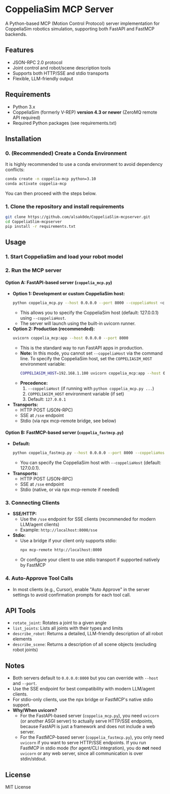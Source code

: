 # CoppeliaSim MCP Server

A Python-based MCP (Motion Control Protocol) server implementation for CoppeliaSim robotics simulation, supporting both FastAPI and FastMCP backends.

## Features
- JSON-RPC 2.0 protocol
- Joint control and robot/scene description tools
- Supports both HTTP/SSE and stdio transports
- Flexible, LLM-friendly output

## Requirements
- Python 3.x
- CoppeliaSim (formerly V-REP) **version 4.3 or newer** (ZeroMQ remote API required)
- Required Python packages (see requirements.txt)

## Installation

### 0. (Recommended) Create a Conda Environment

It is highly recommended to use a conda environment to avoid dependency conflicts:

```bash
conda create -n coppelia-mcp python=3.10
conda activate coppelia-mcp
```

You can then proceed with the steps below.

### 1. Clone the repository and install requirements

```bash
git clone https://github.com/alsak0de/CoppeliaSlim-mcpserver.git
cd CoppeliaSlim-mcpserver
pip install -r requirements.txt
```

## Usage

### 1. Start CoppeliaSim and load your robot model

### 2. Run the MCP server

#### Option A: FastAPI-based server (`coppelia_mcp.py`)
- **Option 1: Development or custom CoppeliaSim host:**
  ```bash
  python coppelia_mcp.py --host 0.0.0.0 --port 8000 --coppeliaHost <coppelia_host>
  ```
  - This allows you to specify the CoppeliaSim host (default: 127.0.0.1) using `--coppeliaHost`.
  - The server will launch using the built-in uvicorn runner.
- **Option 2: Production (recommended):**
  ```bash
  uvicorn coppelia_mcp:app --host 0.0.0.0 --port 8000
  ```
  - This is the standard way to run FastAPI apps in production.
  - **Note:** In this mode, you cannot set `--coppeliaHost` via the command line. To specify the CoppeliaSim host, set the `COPPELIASIM_HOST` environment variable:
    ```bash
    COPPELIASIM_HOST=192.168.1.100 uvicorn coppelia_mcp:app --host 0.0.0.0 --port 8000
    ```
  - **Precedence:**
    1. `--coppeliaHost` (if running with `python coppelia_mcp.py ...`)
    2. `COPPELIASIM_HOST` environment variable (if set)
    3. Default: `127.0.0.1`
- **Transports:**
  - HTTP POST (JSON-RPC)
  - SSE at `/sse` endpoint
  - Stdio (via npx mcp-remote bridge, see below)

#### Option B: FastMCP-based server (`coppelia_fastmcp.py`)
- **Default:**
  ```bash
  python coppelia_fastmcp.py --host 0.0.0.0 --port 8000 --coppeliaHost <coppelia_host>
  ```
  - You can specify the CoppeliaSim host with `--coppeliaHost` (default: 127.0.0.1).
- **Transports:**
  - HTTP POST (JSON-RPC)
  - SSE at `/sse` endpoint
  - Stdio (native, or via npx mcp-remote if needed)

### 3. Connecting Clients
- **SSE/HTTP:**
  - Use the `/sse` endpoint for SSE clients (recommended for modern LLM/agent clients)
  - Example: `http://localhost:8000/sse`
- **Stdio:**
  - Use a bridge if your client only supports stdio:
    ```bash
    npx mcp-remote http://localhost:8000
    ```
  - Or configure your client to use stdio transport if supported natively by FastMCP

### 4. Auto-Approve Tool Calls
- In most clients (e.g., Cursor), enable "Auto Approve" in the server settings to avoid confirmation prompts for each tool call.

## API Tools
- `rotate_joint`: Rotates a joint to a given angle
- `list_joints`: Lists all joints with their types and limits
- `describe_robot`: Returns a detailed, LLM-friendly description of all robot elements
- `describe_scene`: Returns a description of all scene objects (excluding robot joints)

## Notes
- Both servers default to `0.0.0.0:8000` but you can override with `--host` and `--port`.
- Use the SSE endpoint for best compatibility with modern LLM/agent clients.
- For stdio-only clients, use the npx bridge or FastMCP's native stdio support.
- **Why/When uvicorn?**
  - For the FastAPI-based server (`coppelia_mcp.py`), you need `uvicorn` (or another ASGI server) to actually serve HTTP/SSE endpoints, because FastAPI is just a framework and does not include a web server.
  - For the FastMCP-based server (`coppelia_fastmcp.py`), you only need `uvicorn` if you want to serve HTTP/SSE endpoints. If you run FastMCP in stdio mode (for agent/CLI integration), you do **not** need `uvicorn` or any web server, since all communication is over stdin/stdout.

## License
MIT License 